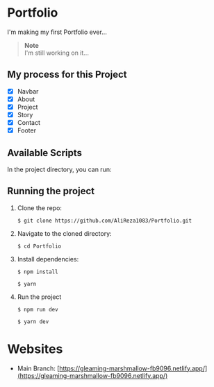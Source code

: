 # Portfolio

I'm making my first Portfolio ever...


>**Note** <br />
> I'm still working on it...

## My process for this Project
- [x] Navbar
- [x] About
- [x] Project
- [x] Story
- [x] Contact
- [x] Footer 

## Available Scripts

In the project directory, you can run:

## Running the project

1.  Clone the repo:

    ```console
    $ git clone https://github.com/AliReza1083/Portfolio.git
    ```

2.  Navigate to the cloned directory:

    ```console
    $ cd Portfolio
    ```

3.  Install dependencies:

    ```console
    $ npm install
    ```
    ```console
    $ yarn
    ```

4.  Run the project

    ```console
    $ npm run dev
    ```
    ```console
    $ yarn dev
    ```

# Websites

- Main Branch: [https://gleaming-marshmallow-fb9096.netlify.app/](https://gleaming-marshmallow-fb9096.netlify.app/)